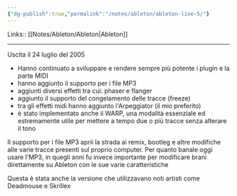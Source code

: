 ```yaml
---
{"dg-publish":true,"permalink":"/notes/ableton/ableton-live-5/"}
---
```


Links:: [[Notes/Ableton/Ableton\|Ableton]]
 
---

Uscita il 24 luglio del 2005

- Hanno continuato a sviluppare e rendere sempre più potente i plugin e la parte MIDI
- hanno aggiunto il supporto per i file MP3
- aggiunti diversi effetti tra cui: phaser e flanger
- aggiunto il supporto del congelamento delle tracce (freeze)
- tra gli effetti midi hanno aggiunto l'Arpeggiator (il mio preferito)
- è stato implementato anche il WARP, una modalità essenziale ed estremamente utile per mettere a tempo due o più tracce senza alterare il tono  

Il supporto per i file MP3 aprii la strada ai remix, bootleg e altre modifiche alle varie tracce presenti sul proprio computer. Per quanto banale oggi usare l'MP3, in quegli anni fu invece importante per modificare brani direttamente su Ableton con le sue varie caratteristiche 

Questa è stata anche la versione che utilizzavano noti artisti come Deadmouse e Skrillex


